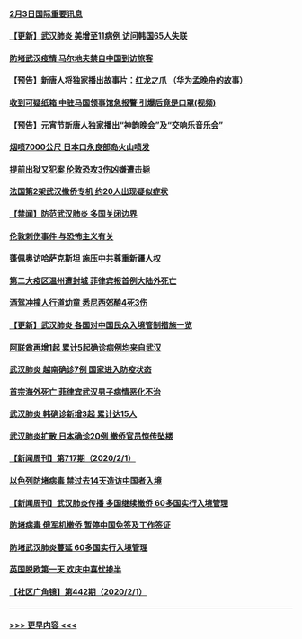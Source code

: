 #### [2月3日国际重要讯息](../pages/prog202/a102767896.md?t=02032011) 
#### [【更新】武汉肺炎 美增至11病例 访问韩国65人失联](../pages/prog202/a102758911.md?t=02032011) 
#### [防堵武汉疫情 马尔地夫禁自中国到访旅客](../pages/prog202/a102767847.md?t=02032011) 
#### [【预告】新唐人将独家播出故事片：红龙之爪 （华为孟晚舟的故事）](../pages/prog202/a102767728.md?t=02032011) 
#### [收到可疑纸箱 中驻马国领事馆急报警 引爆后竟是口罩(视频)](../pages/prog202/a102767695.md?t=02032011) 
#### [【预告】元宵节新唐人独家播出“神韵晚会”及“交响乐音乐会”](../pages/prog202/a102767674.md?t=02032011) 
#### [烟喷7000公尺 日本口永良部岛火山喷发](../pages/prog202/a102767687.md?t=02032011) 
#### [提前出狱又犯案 伦敦恐攻3伤凶嫌遭击毙](../pages/prog202/a102767635.md?t=02032011) 
#### [法国第2架武汉撤侨专机 约20人出现疑似症状](../pages/prog202/a102767617.md?t=02032011) 
#### [【禁闻】防范武汉肺炎  多国关闭边界](../pages/prog202/a102767542.md?t=02032011) 
#### [伦敦刺伤事件 与恐怖主义有关](../pages/prog202/a102767509.md?t=02032011) 
#### [蓬佩奥访哈萨克斯坦 施压中共尊重新疆人权](../pages/prog202/a102767395.md?t=02032011) 
#### [第二大疫区温州遭封城 菲律宾报首例大陆外死亡](../pages/prog202/a102767388.md?t=02032011) 
#### [酒驾冲撞人行道幼童 悉尼西郊酿4死3伤](../pages/prog202/a102767238.md?t=02032011) 
#### [【更新】武汉肺炎 各国对中国民众入境管制措施一览](../pages/prog202/a102767170.md?t=02032011) 
#### [阿联酋再增1起 累计5起确诊病例均来自武汉](../pages/prog202/a102767207.md?t=02032011) 
#### [武汉肺炎 越南确诊7例 国家进入防疫状态](../pages/prog202/a102767186.md?t=02032011) 
#### [首宗海外死亡 菲律宾武汉男子病情恶化不治](../pages/prog202/a102767150.md?t=02032011) 
#### [武汉肺炎 韩确诊新增3起 累计达15人](../pages/prog202/a102767132.md?t=02032011) 
#### [武汉肺炎扩散 日本确诊20例 撤侨官员惊传坠楼](../pages/prog202/a102767109.md?t=02032011) 
#### [【新闻周刊】第717期（2020/2/1）](../pages/prog202/a102767114.md?t=02032011) 
#### [以色列防堵病毒 禁过去14天造访中国者入境](../pages/prog202/a102767091.md?t=02032011) 
#### [【新闻周刊】武汉肺炎传播 多国继续撤侨 60多国实行入境管理](../pages/prog202/a102767044.md?t=02032011) 
#### [防堵病毒 俄军机撤侨 暂停中国免签及工作签证](../pages/prog202/a102767084.md?t=02032011) 
#### [防堵武汉肺炎蔓延 60多国实行入境管理](../pages/prog202/a102766756.md?t=02032011) 
#### [英国脱欧第一天 欢庆中喜忧掺半](../pages/prog202/a102766971.md?t=02032011) 
#### [【社区广角镜】第442期（2020/2/1）](../pages/prog202/a102766826.md?t=02032011) 

----
#### [ >>> 更早内容 <<< ](../indexes/prog202-earlier.md)
